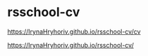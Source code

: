 # rsschool-cv
https://IrynaHryhoriv.github.io/rsschool-cv/cv

https://IrynaHryhoriv.github.io/rsschool-cv/